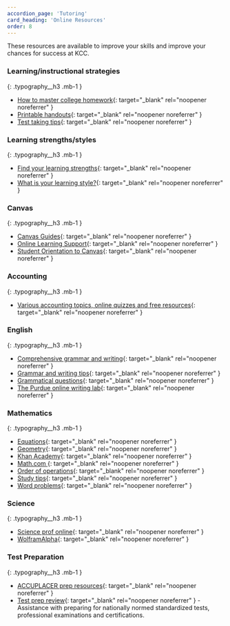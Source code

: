 ```yaml
---
accordion_page: 'Tutoring'
card_heading: 'Online Resources'
order: 8
---
```


These resources are available to improve your skills and improve your chances for success at KCC. 

### Learning/instructional strategies
{: .typography__h3 .mb-1 }

- [How to master college homework](https://bigfuture.collegeboard.org/get-started/inside-the-classroom/take-control-of-homework){: target="_blank" rel="noopener noreferrer" }
- [Printable handouts](https://ctlt.illinoisstate.edu/technology/reggienet/handouts/){: target="_blank" rel="noopener noreferrer" }
- [Test taking tips](http://www.testtakingtips.com/){: target="_blank" rel="noopener noreferrer" }

### Learning strengths/styles
{: .typography__h3 .mb-1 }

- [Find your learning strengths](http://www.literacynet.org/mi/assessment/findyourstrengths.html){: target="_blank" rel="noopener noreferrer" }
- [What is your learning style?](http://www.educationplanner.org/students/self-assessments/learning-styles.shtml){: target="_blank" rel="noopener noreferrer" }

### Canvas
{: .typography__h3 .mb-1 }

- [Canvas Guides](https://guides.instructure.com/){: target="_blank" rel="noopener noreferrer" }
- [Online Learning Support](http://www.kcc.edu/students/helpful/onlinelearningsupport/Pages/default.aspx){: target="_blank" rel="noopener noreferrer" }
- [Student Orientation to Canvas](http://www.kcc.edu/students/helpful/onlinelearningsupport/Pages/canvasfaq.aspx){: target="_blank" rel="noopener noreferrer" }

### Accounting
{: .typography__h3 .mb-1 }

- [Various accounting topics, online quizzes and free resources](http://www.accountingcoach.com/){: target="_blank" rel="noopener noreferrer" }

### English
{: .typography__h3 .mb-1 }

- [Comprehensive grammar and writing](http://grammar.ccc.commnet.edu/grammar/){: target="_blank" rel="noopener noreferrer" }
- [Grammar and writing tips](http://www.essaypunch.com/){: target="_blank" rel="noopener noreferrer" }
- [Grammatical questions](http://www.apastyle.org/previoustips.html){: target="_blank" rel="noopener noreferrer" }
- [The Purdue online writing lab](http://owl.english.purdue.edu/){: target="_blank" rel="noopener noreferrer" }

### Mathematics
{: .typography__h3 .mb-1 }

- [Equations](http://www.math.com/school/subject2/lessons/S2U1L3GL.html){: target="_blank" rel="noopener noreferrer" }
- [Geometry](http://www.math.com/homeworkhelp/Geometry.html){: target="_blank" rel="noopener noreferrer" }
- [Khan Academy](http://www.khanacademy.org/){: target="_blank" rel="noopener noreferrer" }
- [Math.com ](http://www.math.com/){: target="_blank" rel="noopener noreferrer" }
- [Order of operations](http://www.math.com/school/subject2/lessons/S2U1L2GL.html){: target="_blank" rel="noopener noreferrer" }
- [Study tips](https://mathstat.slu.edu/resources/success-in-mathematics){: target="_blank" rel="noopener noreferrer" }
- [Word problems](http://www.math.com/school/subject2/lessons/S2U1L3DP.html){: target="_blank" rel="noopener noreferrer" }

### Science
{: .typography__h3 .mb-1 }

- [Science prof online](http://www.scienceprofonline.com/){: target="_blank" rel="noopener noreferrer" }
- [WolframAlpha](http://www.wolframalpha.com/){: target="_blank" rel="noopener noreferrer" }

### Test Preparation
{: .typography__h3 .mb-1 }

- [ACCUPLACER prep resources](http://www.kcc.edu/students/helpful/testingservices/tests/accuplacer/Pages/accuplacer-prep.aspx){: target="_blank" rel="noopener noreferrer" }
- [Test prep review](http://www.testprepreview.com/){: target="_blank" rel="noopener noreferrer" } - Assistance with preparing for nationally normed standardized tests, professional examinations and certifications.
